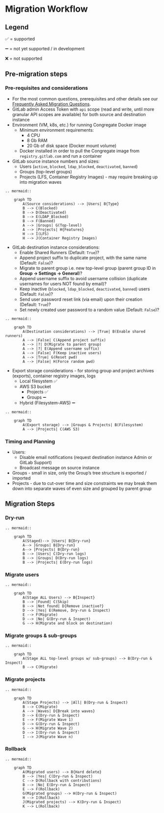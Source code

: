# Migration Workflow

## Legend

:white_check_mark: = supported

:heavy_minus_sign: = not yet supported / in development

:x: = not supported

## Pre-migration steps

### Pre-requisites and considerations

* For the most common questions, prerequisites and other details see our [Frequently Asked Migration Questions](customer/famq.md).
* GitLab admin Access Token with `api` scope (read and write, until more granular API scopes are available) for both source and destination instance
* Environment (VM, k8s, etc.) for running Congregate Docker image
  * Minimum environment requirements:
    * 4 CPU
    * 8 Gb RAM
    * 20 Gb of disk space (Docker mount volume)
  * Docker installed in order to pull the Congregate image from `registry.gitlab.com` and run a container
* GitLab source instance numbers and sizes:
  * Users (`active`, `blocked`, `ldap_blocked`, `deactivated`, `banned`)
  * Groups (top-level groups)
  * Projects (LFS, Container Registry Images) - may require breaking up into migration waves

```eval_rst
.. mermaid::

    graph TD
        A(Source considerations) --> |Users| B{Type}
        B --> C(Blocked)
        B --> D(Deactivated)
        B --> E(LDAP_Blocked)
        B --> F(Banned)
        A --> |Groups| G(Top-level)
        A --> |Projects| H{Features}
        H --> I(LFS)
        H --> J(Container Registry Images)
```

* GitLab destination instance considerations:
  * Enable Shared Runners (Default: `True`)?
  * Append project suffix to duplicate project, with the same name (Default: `False`)?
  * Migrate to parent group i.e. new top-level group (parent group ID in **Group -> Settings -> General**)?
  * Append username suffix to avoid username collision (duplicate usernames for users NOT found by email)?
  * Keep inactive (`blocked`, `ldap_blocked`, `deactivated`, `banned`) users (Default: `False`)?
  * Send user password reset link (via email) upon their creation (Default: `True`)?
  * Set newly created user password to a random value (Default: `False`)?

```eval_rst
.. mermaid::

    graph TD
        A(Destination considerations) --> |True| B(Enable shared runners)
        A --> |False| C(Append project suffix)
        A --> |?| D(Migrate to parent group)
        A --> |?| E(Append username suffix)
        A --> |False| F(Keep inactive users)
        A --> |True| G(Reset pwd)
        A --> |False| H(Force random pwd)
```

* Export storage considerations - for storing group and project archives (exports), container registry images, logs
  * Local filesystem :white_check_mark:
  * AWS S3 bucket
    * Projects :white_check_mark:
    * Groups :heavy_minus_sign:
  * Hybrid (Filesystem-AWS) :heavy_minus_sign:

```eval_rst
.. mermaid::

    graph TD
        A(Export storage) --> |Groups & Projects| B(Filesystem)
        A --> |Projects| C(AWS S3)
```

### Timing and Planning

* Users:
  * Disable email notifications (request destination instance Admin or GitLab Support)
  * Broadcast message on source instance
* Groups - small in size, only the Group’s tree structure is exported / imported
* Projects - due to cut-over time and size constraints we may break them down into separate waves of even size and grouped by parent group

## Migration Steps

### Dry-run

```eval_rst
.. mermaid::

    graph TD
        A(Staged)--> |Users| B{Dry-run}
        A--> |Groups| B{Dry-run}
        A--> |Projects| B{Dry-run}
        B --> |Users| C(Dry-run logs)
        B --> |Groups| D(Dry-run logs)
        B --> |Projects| E(Dry-run logs)
```

### Migrate users

```eval_rst
.. mermaid::

    graph TD
        A(Stage ALL Users) --> B{Inspect}
        B --> |Found| C(Skip)
        B --> |Not found| D{Remove inactive?}
        D --> |Yes| E(Remove, Dry-run & Inspect)
        E --> F(Migrate)
        D --> |No| G(Dry-run & Inspect)
        G --> H(Migrate and block on destination)
```

### Migrate groups & sub-groups

```eval_rst
.. mermaid::

    graph TD
        A(Stage ALL top-level groups w/ sub-groups) --> B(Dry-run & Inspect)
        B --> C(Migrate)
```

### Migrate projects

```eval_rst
.. mermaid::

    graph TD
        A(Stage Projects) --> |All| B(Dry-run & Inspect)
        B --> C(Migrate)
        A --> |Waves| D{Break into waves}
        D --> E(Dry-run & Inspect)
        E --> F(Migrate Wave 1)
        D --> G(Dry-run & Inspect)
        G --> H(Migrate Wave 2)
        D --> I(Dry-run & Inspect)
        I --> J(Migrate Wave n)
```

### Rollback

```eval_rst
.. mermaid::

    graph TD
        A(Migrated users) --> B{Hard delete}
        B --> |Yes| C(Dry-run & Inspect)
        C --> D(Rollback with contributions)
        B --> |No| E(Dry-run & Inspect)
        E --> F(Rollback)
        G(Migrated groups) --> H(Dry-run & Inspect)
        H --> I(Rollback)
        J(Migrated projects) --> K(Dry-run & Inspect)
        K --> L(Rollback)
```
